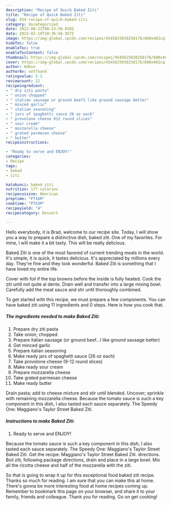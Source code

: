 ```yaml
---
description: "Recipe of Quick Baked Ziti"
title: "Recipe of Quick Baked Ziti"
slug: 654-recipe-of-quick-baked-ziti
category: Uncategorized
date: 2022-08-21T08:23:58.030Z
date: 2023-02-19T10:36:56.957Z
image: https://img-global.cpcdn.com/recipes/4545625038258176/680x482cq70/baked-ziti-recipe-main-photo.jpg
hideToc: false
enableToc: true
enableTocContent: false
thumbnail: https://img-global.cpcdn.com/recipes/4545625038258176/680x482cq70/baked-ziti-recipe-main-photo.jpg
cover: https://img-global.cpcdn.com/recipes/4545625038258176/680x482cq70/baked-ziti-recipe-main-photo.jpg
author: Admin
authorAv: notfound
ratingvalue: 3.1
reviewcount: 12
recipeingredient:
- " dry ziti pasta"
- " onion chopped"
- " italian sausage or ground beefI like ground sausage better"
- " minced garlic"
- " italian seasoning"
- " jars of spaghetti sauce 26 oz each"
- " provolone cheese 912 round slices"
- " sour cream"
- " mozzarella cheese"
- " grated parmesan cheese"
- " butter"
recipeinstructions:

- "Ready to serve and ENJOY!"
categories:
- Recipe
tags:
- baked
- ziti

katakunci: baked ziti 
nutrition: 177 calories
recipecuisine: American
preptime: "PT16M"
cooktime: "PT43M"
recipeyield: "4"
recipecategory: Dessert

---
```



Hello everybody, it is Brad, welcome to our recipe site. Today, I will show you a way to prepare a distinctive dish, baked ziti. One of my favorites. For mine, I will make it a bit tasty. This will be really delicious.

Baked Ziti is one of the most favored of current trending meals in the world. It's simple, it is quick, it tastes delicious. It's appreciated by millions every day. They're fine and they look wonderful. Baked Ziti is something that I have loved my entire life.

Cover with foil if the top browns before the inside is fully heated. Cook the ziti until not quite al dente. Drain well and transfer into a large mixing bowl. Carefully add the meat sauce and stir until thoroughly combined.


To get started with this recipe, we must prepare a few components. You can have baked ziti using 11 ingredients and 0 steps. Here is how you cook that.

<!--inarticleads1-->

##### The ingredients needed to make Baked Ziti:

1. Prepare  dry ziti pasta
1. Take  onion, chopped
1. Prepare  italian sausage (or ground beef...I like ground sausage better)
1. Get  minced garlic
1. Prepare  italian seasoning
1. Make ready  jars of spaghetti sauce (26 oz each)
1. Take  provolone cheese (9-12 round slices)
1. Make ready  sour cream
1. Prepare  mozzarella cheese
1. Take  grated parmesan cheese
1. Make ready  butter


Drain pasta; add to cheese mixture and stir until blended. Uncover; sprinkle with remaining mozzarella cheese. Because the tomato sauce is such a key component in this dish, I also tasted each sauce separately. The Speedy One: Maggiano&#39;s Taylor Street Baked Ziti. 

<!--inarticleads2-->

##### Instructions to make Baked Ziti:


1. Ready to serve and ENJOY!

Because the tomato sauce is such a key component in this dish, I also tasted each sauce separately. The Speedy One: Maggiano&#39;s Taylor Street Baked Ziti. Get the recipe: Maggiano&#39;s Taylor Street Baked Ziti. directions. Boil ziti, following package directions, drain and place in a large bowl. Mix all the ricotta cheese and half of the mozzarella with the ziti. 

So that is going to wrap it up for this exceptional food baked ziti recipe. Thanks so much for reading. I am sure that you can make this at home. There's gonna be more interesting food at home recipes coming up. Remember to bookmark this page on your browser, and share it to your family, friends and colleague. Thank you for reading. Go on get cooking!
